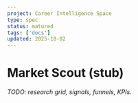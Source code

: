 ```yaml
---
project: Career Intelligence Space
type: spec
status: matured
tags: ['docs']
updated: 2025-10-02
---
```


# Market Scout (stub)
_TODO: research grid, signals, funnels, KPIs._

